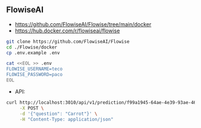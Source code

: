 ## FlowiseAI

* https://github.com/FlowiseAI/Flowise/tree/main/docker
* https://hub.docker.com/r/flowiseai/flowise

```sh
git clone https://github.com/FlowiseAI/Flowise
cd ./Flowise/docker
cp .env.example .env

cat <<EOL >> .env
FLOWISE_USERNAME=teco
FLOWISE_PASSWORD=paco
EOL
```

* API:

```sh
curl http://localhost:3010/api/v1/prediction/f99a1945-64ae-4e39-93ae-46c272e2b584 \
     -X POST \
     -d '{"question": "Carrot"}' \
     -H "Content-Type: application/json"
```